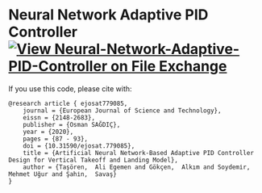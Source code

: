 # Neural Network Adaptive PID Controller [![View Neural-Network-Adaptive-PID-Controller on File Exchange](https://www.mathworks.com/matlabcentral/images/matlab-file-exchange.svg)](https://www.mathworks.com/matlabcentral/fileexchange/80590-neural-network-adaptive-pid-controller)
If you use this code, please cite with:
```
@research article { ejosat779085,
	journal = {European Journal of Science and Technology},
	eissn = {2148-2683},
	publisher = {Osman SAĞDIÇ},
	year = {2020},
	pages = {87 - 93},
	doi = {10.31590/ejosat.779085},
	title = {Artificial Neural Network-Based Adaptive PID Controller Design for Vertical Takeoff and Landing Model},
	author = {Taşören,  Ali Egemen and Gökçen,  Alkım and Soydemi̇r,  Mehmet Uğur and Şahi̇n,  Savaş}
}
```
